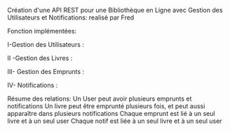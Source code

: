 Création d'une API REST pour une Bibliothèque en Ligne
avec Gestion des Utilisateurs et Notifications: realisé par Fred 

Fonction implémentées:

I-Gestion des Utilisateurs :

II -Gestion des Livres :

III- Gestion des Emprunts :
    
IV- Notifications :

Résume des relations:
    Un User peut avoir plusieurs emprunts et notifications
    Un livre peut être emprunté plusieurs fois, et peut aussi apparaître dans plusieurs notifications
    Chaque emprunt est lié à un seul livre et à un seul user
    Chaque notif est liée à un seul livre et à un seul user



    

    

    
  
